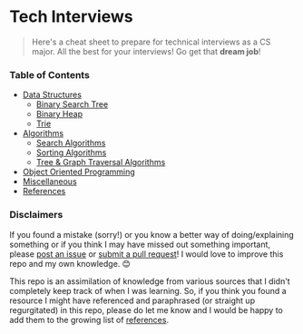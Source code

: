 # Tech Interviews

> Here's a cheat sheet to prepare for technical interviews as a CS major. All the best for your interviews! Go get that **dream job**!

### Table of Contents

- [Data Structures](1%20-%20Data%20Structures.md)
    - [Binary Search Tree](1.1%20-%20Binary%20Search%20Tree.md)
    - [Binary Heap](1.2%20-%20Binary%20Heap.md)
    - [Trie](1.3%20-%20Trie.md)
- [Algorithms](2%20-%20Algorithms.md)
    - [Search Algorithms](2.1%20-%20Search%20Algorithms.md)
    - [Sorting Algorithms](2.2%20-%20Sorting%20Algorithms.md)
    - [Tree & Graph Traversal Algorithms](2.3%20-%20Tree%20&%20Graph%20Traversal%20Algorithms.md)
- [Object Oriented Programming](3%20-%20OOP.md)
- [Miscellaneous](4%20-%20Miscellaneous.md)
- [References](References.md)

### Disclaimers

If you found a mistake (sorry!) or you know a better way of doing/explaining something or if you think I may have missed out something important, please [post an issue](https://github.com/SuyashLakhotia/TechInterview/issues) or [submit a pull request](https://github.com/SuyashLakhotia/TechInterview/pulls)! I would love to improve this repo and my own knowledge. :blush:

This repo is an assimilation of knowledge from various sources that I didn't completely keep track of when I was learning. So, if you think you found a resource I might have referenced and paraphrased (or straight up regurgitated) in this repo, please do let me know and I would be happy to add them to the growing list of [references](References.md).
